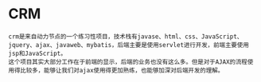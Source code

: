 # CRM
    crm是来自动力节点的一个练习性项目，技术栈有javase、html、css、JavaScript、jquery、ajax、javaweb、mybatis，后端主要是使用servlet进行开发，前端主要使用jsp和JavaScript。
    这个项目其实大部分工作在于前端的显示，后端的业务也没有这么多。但是对于AJAX的流程使用得比较多，能够让我们对ajax使用得更加熟练，也能够加深对后端开发的理解。
